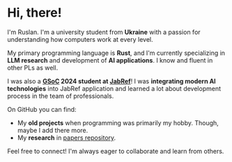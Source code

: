 # Hi, there!

I'm Ruslan. I'm a university student from **Ukraine** with a passion for understanding how computers work at every level.

My primary programming language is **Rust**, and I'm currently specializing in **LLM research** and development of **AI applications**. I know and fluent in other PLs as well.

I was also a **[GSoC](https://summerofcode.withgoogle.com/) 2024 student at [JabRef](https://github.com/JabRef)**! I was **integrating modern AI technologies** into JabRef application and learned a lot about development process in the team of professionals.

On GitHub you can find:

- My **old projects** when programming was primarily my hobby. Though, maybe I add there more.
- My **research** in [papers repository](https://github.com/InAnYan/papers).

Feel free to connect! I'm always eager to collaborate and learn from others.
